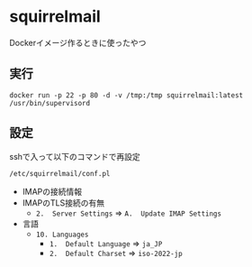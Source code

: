 # squirrelmail

Dockerイメージ作るときに使ったやつ

## 実行

    docker run -p 22 -p 80 -d -v /tmp:/tmp squirrelmail:latest /usr/bin/supervisord

## 設定

sshで入って以下のコマンドで再設定

    /etc/squirrelmail/conf.pl

- IMAPの接続情報
- IMAPのTLS接続の有無
    - `2.  Server Settings` => `A.  Update IMAP Settings`
- 言語
    - `10. Languages`
        - `1.  Default Language` => `ja_JP`
        - `2.  Default Charset` => `iso-2022-jp`


